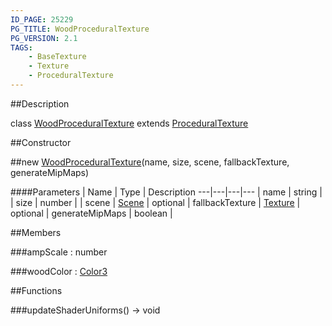 ```yaml
---
ID_PAGE: 25229
PG_TITLE: WoodProceduralTexture
PG_VERSION: 2.1
TAGS:
    - BaseTexture
    - Texture
    - ProceduralTexture
---
```

##Description

class [WoodProceduralTexture](/classes/2.2-alpha/WoodProceduralTexture) extends [ProceduralTexture](/classes/2.2-alpha/ProceduralTexture)



##Constructor

##new [WoodProceduralTexture](/classes/2.2-alpha/WoodProceduralTexture)(name, size, scene, fallbackTexture, generateMipMaps)



####Parameters
 | Name | Type | Description
---|---|---|---
 | name | string | 
 | size | number | 
 | scene | [Scene](/classes/2.2-alpha/Scene) | 
optional | fallbackTexture | [Texture](/classes/2.2-alpha/Texture) | 
optional | generateMipMaps | boolean | 

##Members

###ampScale : number



###woodColor : [Color3](/classes/2.2-alpha/Color3)



##Functions

###updateShaderUniforms() &rarr; void


